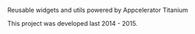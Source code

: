 Reusable widgets and utils powered by Appcelerator Titanium

This project was developed last 2014 - 2015.